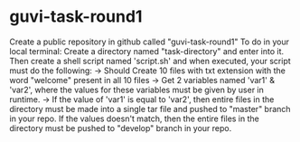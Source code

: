 # guvi-task-round1
Create a public repository in github called "guvi-task-round1" To do in your local terminal: Create a directory named "task-directory" and enter into it. Then create a shell script named 'script.sh' and when executed, your script must do the following: -> Should Create 10 files with txt extension with the word "welcome" present in all 10 files -> Get 2 variables named 'var1' & 'var2', where the values for these variables must be given by user in runtime. -> If the value of 'var1' is equal to 'var2', then entire files in the directory must be made into a single tar file and pushed to "master" branch in your repo. If the values doesn't match, then the entire files in the directory must be pushed to "develop" branch in your repo.
